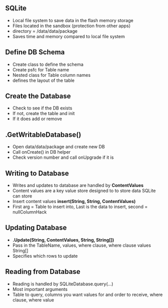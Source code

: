## SQLite 

* Local file system to save data in the flash memory storage
* Files located in the sandbox (protection from other apps)
* directory = /data/data/package
* Saves time and memory compared to local file system

## Define DB Schema

* Create class to define the schema
* Create psfc for Table name
* Nested class for Table column names
* defines the layout of the table

## Create the Database

* Check to see if the DB exists
* If not, create the table and init
* If it does add or remove 

## .GetWritableDatabase()

* Open data/data/package and create new DB
* Call onCreate() in DB helper
* Check version number and call onUpgrade if it is

## Writing to Database

* Writes and updates to database are handled by **ContentValues**
* Content values are a key value store designed to to store data SQLite can store
* Insert content values **insert(String, String, ContentValues)**
* First arg = Table to insert into, Last is the data to insert, second = nullColumnHack 

## Updating Database

* **.Update(String, ContentValues, String, String[])**
* Pass in the TableName, values, where clause, where clause values String[]
* Specifies which rows to update 

## Reading from Database

* Reading is handled by SQLiteDatabase.query(...)
* Most important arguments
* Table to query, columns you want values for and order to receive, where clause, where value




